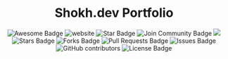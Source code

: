 <h1 align="center">Shokh.dev Portfolio</h1>
<div align="center">
<img src="https://cdn.rawgit.com/sindresorhus/awesome/d7305f38d29fed78fa85652e3a63e154dd8e8829/media/badge.svg" alt="Awesome Badge"/>
<img src="https://img.shields.io/static/v1?label=&labelColor=505050&message=arbeitnow&color=%230076D6&style=flat&logo=google-chrome&logoColor=%230076D6" alt="website"/>
<img src="https://img.shields.io/static/v1?label=%F0%9F%8C%9F&message=If%20Useful&style=style=flat&color=BC4E99" alt="Star Badge"/>
<img src="https://img.shields.io/discord/733027681184251937.svg?style=flat&label=Join%20Community&color=7289DA" alt="Join Community Badge"/>
<img src="https://img.shields.io/twitter/follow/abhisheknaiidu.svg?style=social" />
<br>

<img src="https://img.shields.io/github/stars/abhisheknaiidu/awesome-github-profile-readme" alt="Stars Badge"/>
<img src="https://img.shields.io/github/forks/abhisheknaiidu/awesome-github-profile-readme" alt="Forks Badge"/>
<img src="https://img.shields.io/github/issues-pr/abhisheknaiidu/awesome-github-profile-readme" alt="Pull Requests Badge"/>
<img src="https://img.shields.io/github/issues/abhisheknaiidu/awesome-github-profile-readme" alt="Issues Badge"/>
<img alt="GitHub contributors" src="https://img.shields.io/github/contributors/abhisheknaiidu/awesome-github-profile-readme?color=2b9348">
<img src="https://img.shields.io/github/license/abhisheknaiidu/awesome-github-profile-readme?color=2b9348" alt="License Badge"/>

